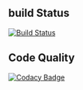 ## build Status
[![Build Status](https://travis-ci.org/jonia2k4/Learn-about-C-and-CI.svg?branch=master)](https://travis-ci.org/jonia2k4/Learn-about-C-and-CI)

## Code Quality
[![Codacy Badge](https://app.codacy.com/project/badge/Grade/f894cc19fc5845c1b2c6cf1b5399be0b)](https://www.codacy.com/manual/jonia2k4/Learn-about-C-and-CI?utm_source=github.com&amp;utm_medium=referral&amp;utm_content=jonia2k4/Learn-about-C-and-CI&amp;utm_campaign=Badge_Grade)




